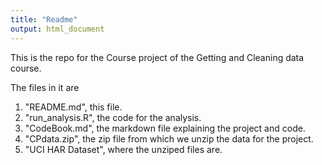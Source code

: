 ```yaml
---
title: "Readme"
output: html_document
---
```


This is the repo for the Course project of the Getting and Cleaning data course.

The files in it are

1. "README.md", this file. 
2. "run_analysis.R", the code for the analysis.
3. "CodeBook.md", the markdown file explaining the project and code.
4. "CPdata.zip", the zip file from which we unzip the data for the project. 
5. "UCI HAR Dataset", where the unziped files are. 